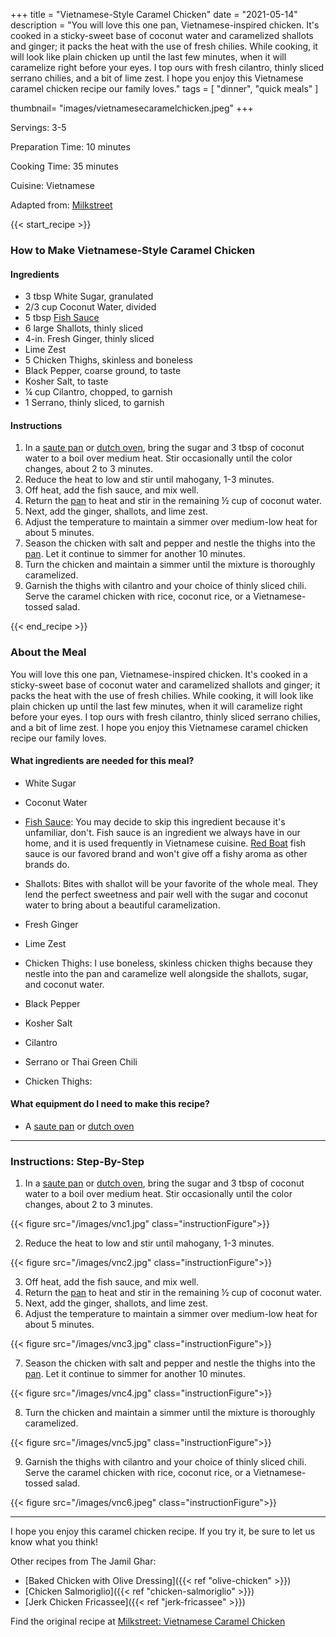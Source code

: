 +++
title = "Vietnamese-Style Caramel Chicken"
date = "2021-05-14"
description = "You will love this one pan, Vietnamese-inspired chicken. It's cooked in a sticky-sweet base of coconut water and caramelized shallots and ginger; it packs the heat with the use of fresh chilies. While cooking, it will look like plain chicken up until the last few minutes, when it will caramelize right before your eyes. I top ours with fresh cilantro, thinly sliced serrano chilies, and a bit of lime zest. I hope you enjoy this Vietnamese caramel chicken recipe our family loves."
tags = [
    "dinner",
    "quick meals"
]

thumbnail= "images/vietnamesecaramelchicken.jpeg"
+++

Servings: 3-5 <!--more-->

Preparation Time: 10 minutes

Cooking Time: 35 minutes

Cuisine: Vietnamese

Adapted from: [Milkstreet](https://www.177milkstreet.com/recipes/vietnamese-caramel-chicken)

{{< start_recipe >}}

### How to Make Vietnamese-Style Caramel Chicken 

#### Ingredients  

* 3 tbsp White Sugar, granulated  
* 2/3 cup Coconut Water, divided
* 5 tbsp [Fish Sauce](https://amzn.to/33GYOJj)
* 6 large Shallots, thinly sliced
* 4-in. Fresh Ginger, thinly sliced 
* Lime Zest 
* 5 Chicken Thighs, skinless and boneless
* Black Pepper, coarse ground, to taste
* Kosher Salt, to taste
* ¼ cup Cilantro, chopped, to garnish 
* 1 Serrano, thinly sliced, to garnish 

#### Instructions 

1. In a [saute pan](https://amzn.to/3yMZYQH) or [dutch oven](https://amzn.to/2VthKua), bring the sugar and 3 tbsp of coconut water to a boil over medium heat. Stir occasionally until the color changes, about 2 to 3 minutes. 
2. Reduce the heat to low and stir until mahogany, 1-3 minutes. 
3. Off heat, add the fish sauce, and mix well. 
4. Return the [pan](https://amzn.to/3yMZYQH) to heat and stir in the remaining ½ cup of coconut water.
5. Next, add the ginger, shallots, and lime zest. 
6. Adjust the temperature to maintain a simmer over medium-low heat for about 5 minutes. 
7. Season the chicken with salt and pepper and nestle the thighs into the [pan](https://amzn.to/3yMZYQH). Let it continue to simmer for another 10 minutes. 
8. Turn the chicken and maintain a simmer until the mixture is thoroughly caramelized. 
9. Garnish the thighs with cilantro and your choice of thinly sliced chili. Serve the caramel chicken with rice, coconut rice, or a Vietnamese-tossed salad. 

{{< end_recipe >}}

### About the Meal 

You will love this one pan, Vietnamese-inspired chicken. It's cooked in a sticky-sweet base of coconut water and caramelized shallots and ginger; it packs the heat with the use of fresh chilies. While cooking, it will look like plain chicken up until the last few minutes, when it will caramelize right before your eyes. I top ours with fresh cilantro, thinly sliced serrano chilies, and a bit of lime zest. I hope you enjoy this Vietnamese caramel chicken recipe our family loves.

#### What ingredients are needed for this meal?

* White Sugar 

* Coconut Water 

* [Fish Sauce](https://amzn.to/33GYOJj): You may decide to skip this ingredient because it's unfamiliar, don't. Fish sauce is an ingredient we always have in our home, and it is used frequently in Vietnamese cuisine. [Red Boat](https://amzn.to/3AO5rJ4) fish sauce is our favored brand and won't give off a fishy aroma as other brands do.

* Shallots: Bites with shallot will be your favorite of the whole meal. They lend the perfect sweetness and pair well with the sugar and coconut water to bring about a beautiful caramelization.

* Fresh Ginger

* Lime Zest 

* Chicken Thighs: I use boneless, skinless chicken thighs because they nestle into the pan and caramelize well alongside the shallots, sugar, and coconut water. 

* Black Pepper

* Kosher Salt

* Cilantro

* Serrano or Thai Green Chili

* Chicken Thighs: 

#### What equipment do I need to make this recipe?

* A [saute pan](https://amzn.to/3yMZYQH) or [dutch oven](https://amzn.to/2VthKua)

---- 

### Instructions: Step-By-Step 

1. In a [saute pan](https://amzn.to/3yMZYQH) or [dutch oven](https://amzn.to/2VthKua), bring the sugar and 3 tbsp of coconut water to a boil over medium heat. Stir occasionally until the color changes, about 2 to 3 minutes. 

{{< figure src="/images/vnc1.jpg" class="instructionFigure">}}

2. Reduce the heat to low and stir until mahogany, 1-3 minutes. 

{{< figure src="/images/vnc2.jpg" class="instructionFigure">}}

3. Off heat, add the fish sauce, and mix well. 
4. Return the [pan](https://amzn.to/3yMZYQH) to heat and stir in the remaining ½ cup of coconut water.
5. Next, add the ginger, shallots, and lime zest. 
6. Adjust the temperature to maintain a simmer over medium-low heat for about 5 minutes. 

{{< figure src="/images/vnc3.jpg" class="instructionFigure">}}

7. Season the chicken with salt and pepper and nestle the thighs into the [pan](https://amzn.to/3yMZYQH). Let it continue to simmer for another 10 minutes. 

{{< figure src="/images/vnc4.jpg" class="instructionFigure">}}

8. Turn the chicken and maintain a simmer until the mixture is thoroughly caramelized. 

{{< figure src="/images/vnc5.jpg" class="instructionFigure">}}

9. Garnish the thighs with cilantro and your choice of thinly sliced chili. Serve the caramel chicken with rice, coconut rice, or a Vietnamese-tossed salad. 

{{< figure src="/images/vnc6.jpeg" class="instructionFigure">}}

---- 

I hope you enjoy this caramel chicken recipe. If you try it, be sure to let us know what you think!

Other recipes from The Jamil Ghar:

* [Baked Chicken with Olive Dressing]({{< ref "olive-chicken" >}})
* [Chicken Salmoriglio]({{< ref "chicken-salmoriglio" >}})
* [Jerk Chicken Fricassee]({{< ref "jerk-fricassee" >}})

Find the original recipe at [Milkstreet: Vietnamese Caramel Chicken](https://www.177milkstreet.com/recipes/vietnamese-caramel-chicken)
